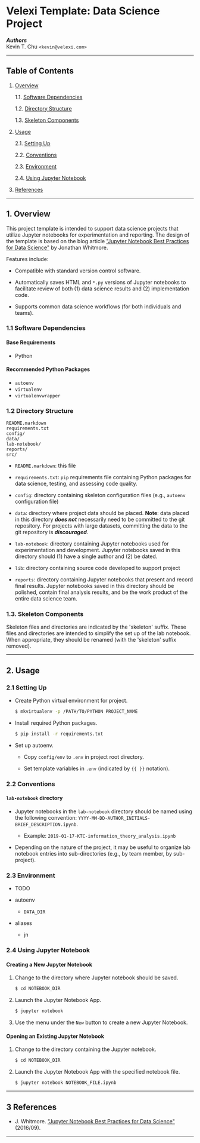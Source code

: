 Velexi Template: Data Science Project
=====================================

___Authors___  
Kevin T. Chu `<kevin@velexi.com>`

------------------------------------------------------------------------------

Table of Contents
-----------------

1. [Overview][#1]

   1.1. [Software Dependencies][#1.1]

   1.2. [Directory Structure][#1.2]

   1.3. [Skeleton Components][#1.3]

2. [Usage][#2]

   2.1. [Setting Up][#2.1]

   2.2. [Conventions][#2.2]

   2.3. [Environment][#2.3]

   2.4. [Using Jupyter Notebook][#2.4]

3. [References][#3]

------------------------------------------------------------------------------

## 1. Overview

This project template is intended to support data science projects that
utilize Jupyter notebooks for experimentation and reporting. The design of
the template is based on the blog article
["Jupyter Notebook Best Practices for Data Science"][#whitmore-2016] by
Jonathan Whitmore.

Features include:

* Compatible with standard version control software.

* Automatically saves HTML and `*.py` versions of Jupyter notebooks to
  facilitate review of both (1) data science results and (2) implementation
  code.

* Supports common data science workflows (for both individuals and teams).

### 1.1 Software Dependencies

#### Base Requirements

* Python

#### Recommended Python Packages ####

* `autoenv`
* `virtualenv`
* `virtualenvwrapper`

### 1.2 Directory Structure

    README.markdown
    requirements.txt
    config/
    data/
    lab-notebook/
    reports/
    src/

* `README.markdown`: this file

* `requirements.txt`: `pip` requirements file containing Python packages for
  data science, testing, and assessing code quality.

* `config`: directory containing skeleton configuration files (e.g., `autoenv`
  configuration file)

* `data`: directory where project data should be placed. __Note__: data placed
  in this directory ___does not___ necessarily need to be committed to the git
  repository. For projects with large datasets, committing the data to the git
  repository is ___discouraged___.

* `lab-notebook`: directory containing Jupyter notebooks used for
  experimentation and development. Jupyter notebooks saved in this directory
  should (1) have a single author and (2) be dated.

* `lib`: directory containing source code developed to support project

* `reports`: directory containing Jupyter notebooks that present and record
  final results. Jupyter notebooks saved in this directory should be polished,
  contain final analysis results, and be the work product of the entire data
  science team.

### 1.3. Skeleton Components

Skeleton files and directories are indicated by the 'skeleton' suffix. These
files and directories are intended to simplify the set up of the lab notebook.
When appropriate, they should be renamed (with the 'skeleton' suffix removed).

------------------------------------------------------------------------------

## 2. Usage

### 2.1 Setting Up

* Create Python virtual environment for project.

    ```bash
    $ mkvirtualenv -p /PATH/TO/PYTHON PROJECT_NAME
    ```

* Install required Python packages.

    ```bash
    $ pip install -r requirements.txt
    ```

* Set up autoenv.

  - Copy `config/env` to `.env` in project root directory.

  - Set template variables in `.env` (indicated by `{{ }}` notation).

### 2.2 Conventions

#### `lab-notebook` directory

* Jupyter notebooks in the `lab-notebook` directory should be named using the
  following convention: `YYYY-MM-DD-AUTHOR_INITIALS-BRIEF_DESCRIPTION.ipynb`.

    * Example: `2019-01-17-KTC-information_theory_analysis.ipynb`

* Depending on the nature of the project, it may be useful to organize lab
  notebook entries into sub-directories (e.g., by team member, by sub-project).

### 2.3 Environment

* TODO

* autoenv
  - `DATA_DIR`

* aliases
  - jn

### 2.4 Using Jupyter Notebook

#### Creating a New Jupyter Notebook

1. Change to the directory where Jupyter notebook should be saved.

    ```bash
    $ cd NOTEBOOK_DIR
    ```

2. Launch the Jupyter Notebook App.

    ```bash
    $ jupyter notebook
    ```

3. Use the menu under the `New` button to create a new Jupyter Notebook.

#### Opening an Existing Jupyter Notebook

1. Change to the directory containing the Jupyter notebook.

    ```bash
    $ cd NOTEBOOK_DIR
    ```

2. Launch the Jupyter Notebook App with the specified notebook file.

    ```bash
    $ jupyter notebook NOTEBOOK_FILE.ipynb
    ```

------------------------------------------------------------------------------

3 References
------------

* J. Whitmore.
  ["Jupyter Notebook Best Practices for Data Science"][#whitmore-2016]
  (2016/09).

------------------------------------------------------------------------------

[-----------------------------INTERNAL LINKS-----------------------------]: #

[#1]: #1-overview
[#1.1]: #11-software-dependencies
[#1.2]: #12-directory-structure
[#1.3]: #13-skeleton-components

[#2]: #2-usage
[#2.1]: #21-setting-up
[#2.2]: #22-conventions
[#2.3]: #23-environment
[#2.4]: #24-using-jupyter-notebook

[#3]: #3-references

[-----------------------------EXTERNAL LINKS-----------------------------]: #

[#whitmore-2016]:
  https://www.svds.com/tbt-jupyter-notebook-best-practices-data-science/
